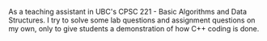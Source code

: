 As a teaching assistant in UBC's CPSC 221 - Basic Algorithms and Data Structures. I try to solve some lab questions and assignment questions on my own, only to give students a demonstration of how C++ coding is done.
